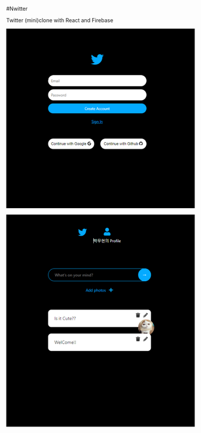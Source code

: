 #Nwitter

Twitter (mini)clone with React and Firebase

![Screenshot1](./Screenshot/s1.jpg)

![Screenshot2](./Screenshot/s2.jpg)
